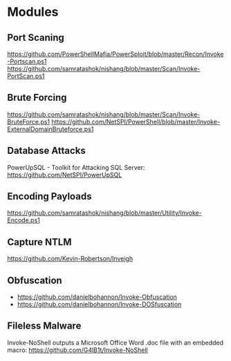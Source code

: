 # Modules

## Port Scaning

https://github.com/PowerShellMafia/PowerSploit/blob/master/Recon/Invoke-Portscan.ps1
https://github.com/samratashok/nishang/blob/master/Scan/Invoke-PortScan.ps1

## Brute Forcing

https://github.com/samratashok/nishang/blob/master/Scan/Invoke-BruteForce.ps1
https://github.com/NetSPI/PowerShell/blob/master/Invoke-ExternalDomainBruteforce.ps1

## Database Attacks

PowerUpSQL - Toolkit for Attacking SQL Server: https://github.com/NetSPI/PowerUpSQL

## Encoding Payloads

https://github.com/samratashok/nishang/blob/master/Utility/Invoke-Encode.ps1

## Capture NTLM

https://github.com/Kevin-Robertson/Inveigh

## Obfuscation

- https://github.com/danielbohannon/Invoke-Obfuscation
- https://github.com/danielbohannon/Invoke-DOSfuscation

## Fileless Malware

Invoke-NoShell outputs a Microsoft Office Word .doc file with an embedded macro: https://github.com/G4lB1t/Invoke-NoShell
